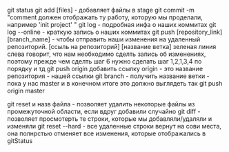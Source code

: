 git status
git add [files] - добавляет файлы в stage
git commit -m "comment должен отображать ту работу, которую мы проделали, например 'init project' " 
git log - подробная инфа о наших коммитах
git log --online - краткую запись о наших коммитах
git push [repository_link] [branch_name] - чтобы отправить наши изменения на удаленный репозиторий. [ссыль на репозиторий] [название ветка]
зеленая линия слева говорит, что нам необходимо сделть запись об изменениях, поэтому прежде чем сделть шаг 6 нужно сделать шаг 1,2,1,3,4 по порядку и тд
git push origin добавить ссылку origin - это название репозитория - нашей ссылки 
git branch - получить название ветки - пока у нас master и в конечном итоге это должно выглядеть так git push origin master

git reset и назв файла - позволяет удалить некоторые файлы из промежуточной области, если вдруг добавили случайно 
git diff - позволяет просмотерть те строки, которые мы добавляли/удаляли и изменяли
git reset --hard - все удаленные строки вернут на сови места, она полнрстью отменяет все изменения, которые отображались в gitStatus
